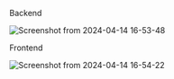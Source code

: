 Backend

![Screenshot from 2024-04-14 16-53-48](https://github.com/EeviLuukkonen/devops-with-docker/assets/75749790/73ddb7e6-a08d-4dd6-bfdd-d87b193df841)

Frontend

![Screenshot from 2024-04-14 16-54-22](https://github.com/EeviLuukkonen/devops-with-docker/assets/75749790/8209113d-5c10-4386-abaa-1de58c051adb)
